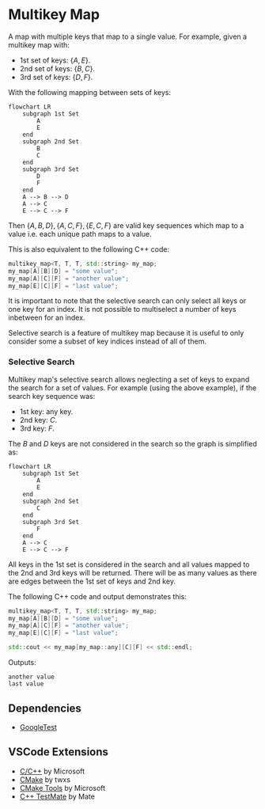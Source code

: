 # Multikey Map

A map with multiple keys that map to a single value. For example, given a multikey map with:
- 1st set of keys: $`\{A, E\}`$.
- 2nd set of keys: $`\{B, C\}`$.
- 3rd set of keys: $`\{D, F\}`$.

With the following mapping between sets of keys:

```mermaid
flowchart LR
    subgraph 1st Set
        A
        E
    end
    subgraph 2nd Set
        B
        C
    end
    subgraph 3rd Set
        D
        F
    end
    A --> B --> D
    A --> C
    E --> C --> F
```
Then $`\{A, B, D \}, \{A, C, F \}, \{E, C, F \}`$ are valid key sequences which map to a value i.e. each unique path maps to a value.

This is also equivalent to the following C++ code:
```cpp
multikey_map<T, T, T, std::string> my_map;
my_map[A][B][D] = "some value";
my_map[A][C][F] = "another value";
my_map[E][C][F] = "last value";
```

It is important to note that the selective search can only select all keys or one key for an index. It is not possible to multiselect a number of keys inbetween for an index.

Selective search is a feature of multikey map because it is useful to only consider some a subset of key indices instead of all of them.

### Selective Search

Multikey map's selective search allows neglecting a set of keys to expand the search for a set of values. For example (using the above example), if the search key sequence was:
- 1st key: any key.
- 2nd key: $`C`$.
- 3rd key: $`F`$.

The $`B`$ and $`D`$ keys are not considered in the search so the graph is simplified as:
```mermaid
flowchart LR
    subgraph 1st Set
        A
        E
    end
    subgraph 2nd Set
        C
    end
    subgraph 3rd Set
        F
    end
    A --> C
    E --> C --> F
```

All keys in the 1st set is considered in the search and all values mapped to the 2nd and 3rd keys will be returned. There will be as many values as there are edges between the 1st set of keys and 2nd key.

The following C++ code and output demonstrates this:
```cpp
multikey_map<T, T, T, std::string> my_map;
my_map[A][B][D] = "some value";
my_map[A][C][F] = "another value";
my_map[E][C][F] = "last value";

std::cout << my_map[my_map::any][C][F] << std::endl;
```

Outputs:
```
another value
last value
```

## Dependencies

- [GoogleTest](https://github.com/google/googletest)

## VSCode Extensions

- [C/C++](https://marketplace.visualstudio.com/items?itemName=ms-vscode.cpptools) by Microsoft
- [CMake](https://marketplace.visualstudio.com/items?itemName=twxs.cmake) by twxs
- [CMake Tools](https://marketplace.visualstudio.com/items?itemName=ms-vscode.cmake-tools) by Microsoft
- [C++ TestMate](https://marketplace.visualstudio.com/items?itemName=matepek.vscode-catch2-test-adapter) by Mate 
